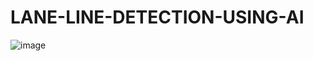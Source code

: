 # LANE-LINE-DETECTION-USING-AI
![image](https://github.com/Rvvkrishna/LANE-LINE-DETECTION-USING-AI/assets/117982033/cefe6df1-db9b-45f4-8dca-2f61229be0e3)
